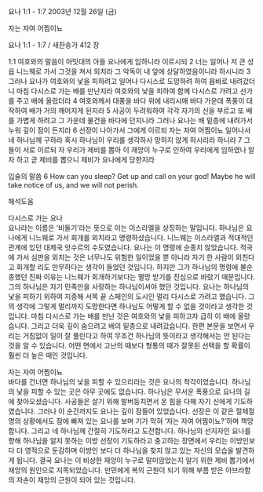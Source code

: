 요나 1:1 - 1:7 
2003년 12월 26일 (금)

자는 자여 어찜이뇨



요나 1:1 - 1:7 / 새찬송가 412 장


1:1 여호와의 말씀이 아밋대의 아들 요나에게 임하니라 이르시되 
2 너는 일어나 저 큰 성읍 니느웨로 가서 그것을 쳐서 외치라 그 악독이 내 앞에 상달하였음이니라 하시니라 
3 그러나 요나가 여호와의 낯을 피하려고 일어나 다시스로 도망하려 하여 욥바로 내려갔더니 마침 다시스로 가는 배를 만난지라 여호와의 낯을 피하여 함께 다시스로 가려고 선가를 주고 배에 올랐더라 
4 여호와께서 대풍을 바다 위에 내리시매 바다 가운데 폭풍이 대작하여 배가 거의 깨어지게 된지라 
5 사공이 두려워하여 각각 자기의 신을 부르고 또 배를 가볍게 하려고 그 가운데 물건을 바다에 던지니라 그러나 요나는 배 밑층에 내려가서 누워 깊이 잠이 든지라 
6 선장이 나아가서 그에게 이르되 자는 자여 어찜이뇨 일어나서 네 하나님께 구하라 혹시 하나님이 우리를 생각하사 망하지 않게 하시리라 하니라 
7 그들이 서로 이르되 자 우리가 제비를 뽑아 이 재앙이 누구로 인하여 우리에게 임하였나 알자 하고 곧 제비를 뽑으니 제비가 요나에게 당한지라 

입술의 말씀 
6 How can you sleep? Get up and call on your god! Maybe he will take notice of us, and we will not perish.

해석도움





다시스로 가는 요나  
요나라는 이름은 ‘비둘기’라는 뜻으로 이는 이스라엘을 상징하는 말입니다. 하나님은 요나에게 니느웨로 가서 회개를 외치라고 명령하셨습니다. 니느웨는 이스라엘과 적대적인 관계에 있던 대제국 앗수르의 수도였습니다. 요나는 이 명령에 순종치 않았습니다. 적국에 가서 심판을 외치는 것은 너무나도 위험한 일이었을 뿐 아니라 자기 한 사람이 외친다고 회개할 리도 만무하다는 생각이 들었던 것입니다. 하지만 그가 하나님의 명령에 불순종했던 진짜 이유는 니느웨가 회개하기보다는 멸망 받기를 진심으로 바랐기 때문입니다. 그의 하나님은 자기 민족만을 사랑하는 하나님이셔야 했던 것입니다. 요나는 하나님의 낯을 피하기 위하여 지중해 서쪽 끝 스페인의 도시인 멀리 다시스로 가려고 했습니다. 그의 생각에 그렇게 멀리까지 도망한다면 하나님도 어떻게 할 수 없을 것이라고 생각한 것입니다. 마침 다시스로 가는 배를 만난 것은 여호와의 낯을 피하고자 급히 이 배에 올랐습니다. 그리고 더욱 깊이 숨으려고 배의 밑층으로 내려갔습니다. 한편 본문을 보면서 우리는 거침없이 일이 잘 풀린다고 하여 무조건 하나님의 뜻이라고 생각해서는 안 된다는 것을 알 수 있습니다. 어떤 면에서 고난의 때보다 형통의 때가 잘못된 선택을 할 확률이 훨씬 더 높은 때인 것입니다. 

자는 자여 어찜이뇨  
바다를 건너면 하나님의 낯을 피할 수 있으리라는 것은 요나의 착각이었습니다. 하나님의 낯을 피할 수 있는 곳은 아무 곳에도 없습니다. 하나님은 무서운 폭풍으로 요나의 길에 찾아오셨습니다. 사공들은 살기 위해 발버둥치면서 온 힘을 다해 자기 신에게 기도하였습니다. 그러나 이 순간까지도 요나는 깊이 잠들어 있었습니다. 선장은 이 같은 절체절명의 상황에서도 잠에 빠져 있는 요나를 보며 기가 막혀 ‘자는 자여 어찜이뇨?’하며 책망합니다. 그리고 네 하나님께 간절히 기도하라고 도전합니다. 하나님의 선지자인 요나를 향해 하나님을 알지 못하는 이방 선장이 기도하라고 충고하는 장면에서 우리는 이방인보다 더 영적으로 둔감하며 이방인 보다 더 하나님을 찾지 않고 있는 자신의 모습을 발견하게 됩니다. 결국 요나는 이 비상한 재앙이 누구로 말미암았는지 알기 위한 제비 뽑기에서 재앙의 원인으로 지목되었습니다. 만민에게 복의 근원이 되기 위해 부름 받은 아브라함의 자손이 재앙의 근원이 되어 있는 것입니다.